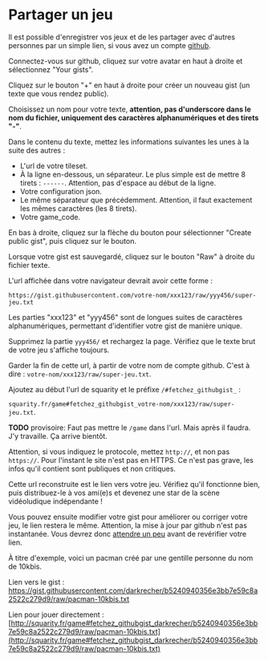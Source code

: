 # Partager un jeu

Il est possible d'enregistrer vos jeux et de les partager avec d'autres personnes par un simple lien, si vous avez un compte [github](https://github.com).

Connectez-vous sur github, cliquez sur votre avatar en haut à droite et sélectionnez "Your gists".

Cliquez sur le bouton "+" en haut à droite pour créer un nouveau gist (un texte que vous rendez public).

Choisissez un nom pour votre texte, **attention, pas d'underscore dans le nom du fichier, uniquement des caractères alphanumériques et des tirets "-"**.

Dans le contenu du texte, mettez les informations suivantes les unes à la suite des autres :

 - L'url de votre tileset.
 - À la ligne en-dessous, un séparateur. Le plus simple est de mettre 8 tirets : `------`. Attention, pas d'espace au début de la ligne.
 - Votre configuration json.
 - Le même séparateur que précédemment. Attention, il faut exactement les mêmes caractères (les 8 tirets).
 - Votre game_code.

En bas à droite, cliquez sur la flèche du bouton pour sélectionner "Create public gist", puis cliquez sur le bouton.

Lorsque votre gist est sauvegardé, cliquez sur le bouton "Raw" à droite du fichier texte.

L'url affichée dans votre navigateur devrait avoir cette forme :

`https://gist.githubusercontent.com/votre-nom/xxx123/raw/yyy456/super-jeu.txt`

Les parties "xxx123" et "yyy456" sont de longues suites de caractères alphanumériques, permettant d'identifier votre gist de manière unique.

Supprimez la partie `yyy456/` et rechargez la page. Vérifiez que le texte brut de votre jeu s'affiche toujours.

Garder la fin de cette url, à partir de votre nom de compte github. C'est à dire : `votre-nom/xxx123/raw/super-jeu.txt`.

Ajoutez au début l'url de squarity et le préfixe `/#fetchez_githubgist_` :

`squarity.fr/game#fetchez_githubgist_votre-nom/xxx123/raw/super-jeu.txt`.

**TODO** provisoire: Faut pas mettre le `/game` dans l'url. Mais après il faudra. J'y travaille. Ça arrive bientôt.

Attention, si vous indiquez le protocole, mettez `http://`, et non pas `https://`. Pour l'instant le site n'est pas en HTTPS. Ce n'est pas grave, les infos qu'il contient sont publiques et non critiques.

Cette url reconstruite est le lien vers votre jeu. Vérifiez qu'il fonctionne bien, puis distribuez-le à vos ami(e)s et devenez une star de la scène vidéoludique indépendante !

Vous pouvez ensuite modifier votre gist pour améliorer ou corriger votre jeu, le lien restera le même. Attention, la mise à jour par github n'est pas instantanée. Vous devrez donc [attendre un peu](https://stackoverflow.com/questions/47066049/github-gist-raw-permalink-wont-update) avant de revérifier votre lien.

À titre d'exemple, voici un pacman créé par une gentille personne du nom de 10kbis.

Lien vers le gist : https://gist.githubusercontent.com/darkrecher/b5240940356e3bb7e59c8a2522c279d9/raw/pacman-10kbis.txt

Lien pour jouer directement : [http://squarity.fr/game#fetchez_githubgist_darkrecher/b5240940356e3bb7e59c8a2522c279d9/raw/pacman-10kbis.txt](http://squarity.fr/game#fetchez_githubgist_darkrecher/b5240940356e3bb7e59c8a2522c279d9/raw/pacman-10kbis.txt)

